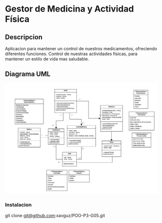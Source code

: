 # **Gestor de Medicina y Actividad Física**
## **Descripcion**
Aplicacion para mantener un control de nuestros medicamentos, ofreciendo
diferentes funciones. Control de nuestras actividades fisicas, para mantener 
un estilo de vida mas saludable.

## **Diagrama UML**
![Error al cargar imagen](src/main/resources/UML.jpeg)

### Instalacion 
git clone git@github.com:xavguz/POO-P3-G05.git
